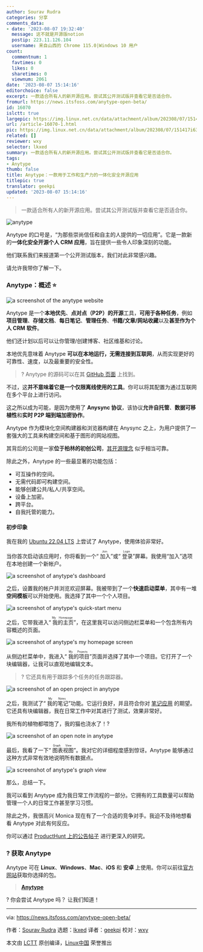 ```yaml
---
author: Sourav Rudra
categories: 分享
comments_data:
- date: '2023-08-07 19:32:40'
  message: 这不就是开源版notion
  postip: 223.11.126.104
  username: 来自山西的 Chrome 115.0|Windows 10 用户
count:
  commentnum: 1
  favtimes: 0
  likes: 0
  sharetimes: 0
  viewnum: 2061
date: '2023-08-07 15:14:16'
editorchoice: false
excerpt: 一款适合所有人的新开源应用。尝试其公开测试版并查看它是否适合你。
fromurl: https://news.itsfoss.com/anytype-open-beta/
id: 16070
islctt: true
largepic: https://img.linux.net.cn/data/attachment/album/202308/07/151417i631x15pfp8gkrzc.png
url: /article-16070-1.html
pic: https://img.linux.net.cn/data/attachment/album/202308/07/151417i631x15pfp8gkrzc.png.thumb.jpg
related: []
reviewer: wxy
selector: lkxed
summary: 一款适合所有人的新开源应用。尝试其公开测试版并查看它是否适合你。
tags:
- Anytype
thumb: false
title: Anytype：一款用于工作和生产力的一体化安全开源应用
titlepic: true
translator: geekpi
updated: '2023-08-07 15:14:16'
---
```



> 
> 一款适合所有人的新开源应用。尝试其公开测试版并查看它是否适合你。
> 
> 
> 


![anytype](https://img.linux.net.cn/data/attachment/album/202308/07/151417i631x15pfp8gkrzc.png)


Anytype 的口号是，“为那些崇尚信任和自主的人提供的一切应用”。它是一款新的**一体化安全开源个人 CRM 应用**，旨在提供一些令人印象深刻的功能。


他们联系我们来报道第一个公开测试版本，我们对此非常感兴趣。


请允许我带你了解一下。


### Anytype：概述 ⭐


![a screenshot of the anytype website](https://img.linux.net.cn/data/attachment/album/202308/07/151417ylfn9lc54u8dwdpn.jpg)


Anytype 是一个**本地优先**、**点对点（P2P）的开源**工具，**可用于各种任务**，例如**项目管理**、**存储文档**、**每日笔记**、**管理任务**、**书籍/文章/网站收藏**以及**甚至作为个人 CRM 软件**。


他们还计划以后可以让你管理/创建博客、社区维基和讨论。


本地优先意味着 Anytype **可以在本地运行，无需连接到互联网**，从而实现更好的可靠性、速度，以及最重要的安全性。



> 
> ? Anytype 的源码可以在其 [GitHub 页面](https://github.com/anyproto) 上找到。
> 
> 
> 


不过，这**并不意味着它是一个仅限离线使用的工具**。你可以将其配置为通过互联网在多个平台上进行访问。


这之所以成为可能，是因为使用了 **Anysync 协议**，该协议**允许自托管**、**数据可移植性**和**实时 P2P 端到端加密协作**。


Anytype 作为模块化空间构建器和浏览器构建在 Anysync 之上，为用户提供了一套强大的工具来构建空间和基于图形的网站视图。


其背后的公司是一家**位于柏林的初创公司**，[其开源理念](https://blog.anytype.io/our-open-philosophy/) 似乎相当可靠。


除此之外，Anytype 的一些最显著的功能包括：


* 可互操作的空间。
* 无需代码即可构建空间。
* 能够创建公共/私人/共享空间。
* 设备上加密。
* 跨平台。
* 自我托管的能力。


#### 初步印象


我在我的 [Ubuntu 22.04 LTS](https://news.itsfoss.com/ubuntu-22-04-release/) 上尝试了 Anytype，使用体验非常好。


当你首次启动该应用时，你将看到一个“<ruby> 加入 <rt>  Join </rt></ruby>”或“<ruby> 登录 <rt>  Login </rt></ruby>”屏幕。我使用“加入”选项在本地创建一个新帐户。


![a screenshot of anytype's dashboard](https://img.linux.net.cn/data/attachment/album/202308/07/151418x74y71uo9sa7oazc.jpg)


之后，设置我的帐户并浏览欢迎屏幕。我被带到了一个**快速启动菜单**，其中有一堆**空间模板**可以开始使用。我选择了其中一个个人项目。


![a screenshot of anytype's quick-start menu](https://img.linux.net.cn/data/attachment/album/202308/07/151418c70p7kidppkiopgn.jpg)


之后，它带我进入“<ruby> 我的主页 <rt>  My Homepage </rt></ruby>”，在这里我可以访问侧边栏菜单和一个包含所有内容概述的页面。


![a screenshot of anytype's my homepage screen](https://img.linux.net.cn/data/attachment/album/202308/07/151419gkuz4ycjmck30mue.jpg)


从侧边栏菜单中，我进入“<ruby> 我的项目 <rt>  My Projects </rt></ruby>”页面并选择了其中一个项目。它打开了一个块编辑器，让我可以直观地编辑文本。



> 
> ? 它还具有用于跟踪多个任务的任务跟踪器。
> 
> 
> 


![a screenshot of an open project in anytype](https://img.linux.net.cn/data/attachment/album/202308/07/151419buffm0nzdmidumd0.jpg)


之后，我测试了“<ruby> 我的笔记 <rt>  My Notes </rt></ruby>”功能。它运行良好，并且符合你对 [笔记应用](https://itsfoss.com/note-taking-apps-linux/) 的期望。它还具有块编辑器，我在日常工作中对其进行了测试，效果非常好。


我所有的植物都喂饱了，我的猫也浇水了！?


![a screenshot of an open note in anytype](https://img.linux.net.cn/data/attachment/album/202308/07/151420k4j5kgzy0400fpjg.jpg)


最后，我看了一下“<ruby> 图表视图 <rt>  Graph View </rt></ruby>”。我对它的详细程度感到惊讶。Anytype 能够通过这种方式非常有效地说明所有数据点。


![a screenshot of anytype's graph view](https://img.linux.net.cn/data/attachment/album/202308/07/151420c63xyk5ykxy0f25y.jpg)


那么，总结一下。


我可以看到 Anytype 成为我日常工作流程的一部分。它拥有的工具数量可以帮助管理一个人的日常工作甚至学习习惯。


除此之外，我很高兴 Monica 现在有了一个合适的竞争对手。我迫不及待地想看看 Anytype 对此有何反应。


你可以通过 [ProductHunt 上的公告帖子](https://www.producthunt.com/posts/anytype-2-0) 进行更深入的研究。


### ? 获取 Anytype


Anytype 可在 **Linux**、**Windows**、**Mac**、**iOS** 和 **安卓** 上使用。你可以前往[官方网站](https://anytype.io/)获取你选择的包。



> 
> **[Anytype](https://anytype.io/)**
> 
> 
> 


? 你会尝试 Anytype 吗？ 让我们知道！




---


via: <https://news.itsfoss.com/anytype-open-beta/>


作者：[Sourav Rudra](https://news.itsfoss.com/author/sourav/) 选题：[lkxed](https://github.com/lkxed/) 译者：[geekpi](https://github.com/geekpi) 校对：[wxy](https://github.com/wxy)


本文由 [LCTT](https://github.com/LCTT/TranslateProject) 原创编译，[Linux中国](https://linux.cn/) 荣誉推出